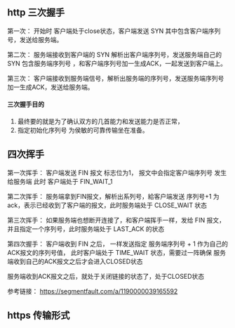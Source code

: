 ## http 三次握手

第一次：
开始时 客户端处于close状态，客户端发送 SYN 其中包含客户端序列号，发送给服务端。

第二次：
服务端接收到客户端的 SYN 解析出客户端序列号，发送服务端自己的 SYN 包含服务端序列号 ，和客户端序列号加一生成ACK，一起发送到客户端上。

第三次：
客户端接收到服务端信号，解析出服务端的序列号，发送服务端序列号加一生成ACK，发送给服务端。

#### 三次握手目的
1. 最终要的就是为了确认双方的几首能力和发送能力是否正常，
2. 指定初始化序列号 为侯敏的可靠传输坐在准备。

## 四次挥手
第一次挥手：
客户端发送 FIN 报文 标志位为1， 报文中会指定客户端序列号 发生给服务端 此时 客户端处于 FIN_WAIT_1

第二次挥手：
服务端拿到FIN报文，解析出系列号，給客户端发送 序列号+1 为ack，表示已经收到了客户端的报文，此时服务端处于 CLOSE_WAIT 状态

第三次挥手：
如果服务端也想断开连接了，和客户端挥手一样，发给 FIN 报文，并且指定一个序列号，此时服务端处于 LAST_ACK 的状态

第四次握手：
客户端收到 FIN 之后， 一样发送指定 服务端序列号 + 1 作为自己的ACK报文的序列号值， 此时客户端处于 TIME_WAIT 状态，需要过一阵确保 服务端收到自己的ACK报文之后才会进入CLOSED状态

服务端收到ACK报文之后，就处于关闭链接的状态了，处于CLOSED状态


参考链接：
https://segmentfault.com/a/1190000039165592

## https 传输形式
